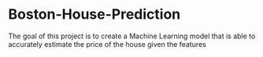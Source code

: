 # Boston-House-Prediction
The goal of this project is to create a Machine Learning model that is able to accurately estimate the price of the house given the features
